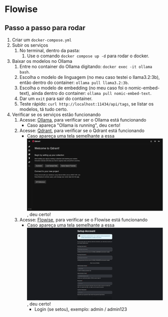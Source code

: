 # Flowise

## Passo a passo para rodar

1. Criar um `docker-compose.yml`
2. Subir os serviços 
    1. No terminal, dentro da pasta:
        1. Use o comando `docker compose up -d` para rodar o docker.
3. Baixar os modelos no Ollama
    1. Entre no container do Ollama digitando: `docker exec -it ollama bash`.
    2. Escolha o modelo de linguagem (no meu caso testei o llama3.2:3b), então dentro do container: `ollama pull llama3.2:3b`.
    3. Escolha o modelo de embedding (no meu caso foi o nomic-embed-text), ainda dentro do container: `ollama pull nomic-embed-text`.
    4. Dar um `exit` para sair do container.
    5. Teste rápido: `curl http://localhost:11434/api/tags`, se listar os modelos, tá tudo certo.
4. Verificar se os serviços estão funcionando
    1. Acesse: [Ollama](http://localhost:11434), para verificar ser o Ollama está funcionando
        * Caso apareça "Ollama is running", deu certo!
    2. Acesse: [Qdrant](http://localhost:6333/dashboard), para verificar se o Qdrant está funcionando
        * Caso apareça uma tela semelhante a essa ![Qdrant Home Page](qdrant.png), deu certo!
    3. Acesse: [Flowise](http://localhost:3000), para verificar se o Flowise está funcionando
        * Caso apareça uma tela semelhante a essa ![Flowise Login Page](flowise.png), deu certo!
            * Login (se setou), exemplo: admin / admin123


